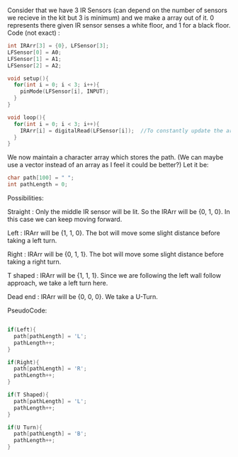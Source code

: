 Consider that we have 3 IR Sensors (can depend on the number of sensors we recieve in the kit but 3 is minimum) and we make a array out of it. 0 represents there given IR sensor senses a white floor, and 1 for a black floor. Code (not exact) :

```cpp
int IRArr[3] = {0}, LFSensor[3];
LFSensor[0] = A0;
LFSensor[1] = A1;
LFSensor[2] = A2;

void setup(){
  for(int i = 0; i < 3; i++){
    pinMode(LFSensor[i], INPUT);
  }
}

void loop(){
  for(int i = 0; i < 3; i++){
    IRArr[i] = digitalRead(LFSensor[i]);  //To constantly update the array from where the bot will get to know which way to turn.
  }
}

```

We now maintain a character array which stores the path. (We can maybe use a vector instead of an array as I feel it could be better?) Let it be:

```cpp
char path[100] = " ";
int pathLength = 0;
```

Possibilities:

  Straight : Only the middle IR sensor will be lit. So the IRArr will be {0, 1, 0}. In this case we can keep moving forward.

  Left : IRArr will be {1, 1, 0}. The bot will move some slight distance before taking a left turn.

  Right : IRArr will be {0, 1, 1}. The bot will move some slight distance before taking a right turn.

  T shaped : IRArr will be {1, 1, 1}. Since we are following the left wall follow approach, we take a left turn here.

  Dead end : IRArr will be {0, 0, 0}. We take a U-Turn.

PseudoCode:

```cpp

if(Left){
  path[pathLength] = 'L';
  pathLength++;
}

if(Right){
  path[pathLength] = 'R';
  pathLength++;
}

if(T Shaped){
  path[pathLength] = 'L';
  pathLength++;
}

if(U Turn){
  path[pathLength] = 'B';
  pathLength++;
}

```

  

